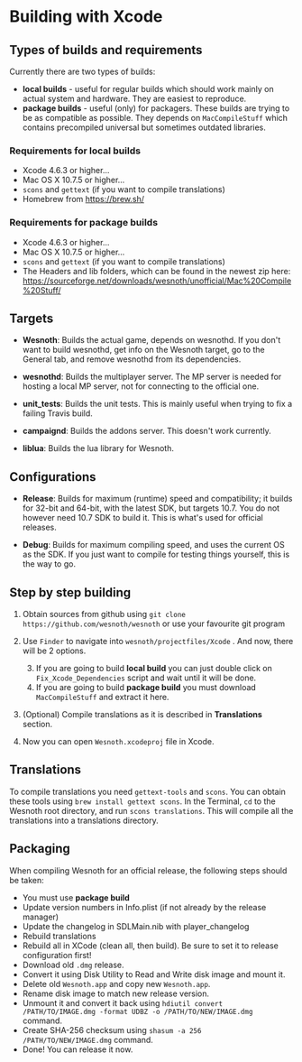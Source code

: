 # Building with Xcode

## Types of builds and requirements
Currently there are two types of builds:

* **local builds** - useful for regular builds which should work mainly on actual system and hardware. They are easiest to reproduce.
* **package builds** - useful (only) for packagers. These builds are trying to be as compatible as possible. They depends on `MacCompileStuff` which contains precompiled universal but sometimes outdated libraries.

### Requirements for local builds
 * Xcode 4.6.3 or higher...
 * Mac OS X 10.7.5 or higher...
 * `scons` and `gettext` (if you want to compile translations)
 * Homebrew from https://brew.sh/

### Requirements for package builds
 * Xcode 4.6.3 or higher...
 * Mac OS X 10.7.5 or higher...
 * `scons` and `gettext` (if you want to compile translations)
 * The Headers and lib folders, which can be found in the newest zip here:
   https://sourceforge.net/downloads/wesnoth/unofficial/Mac%20Compile%20Stuff/

## Targets
* **Wesnoth**:
Builds the actual game, depends on wesnothd. If you don't want to build wesnothd, get info on the Wesnoth target, go to the General tab, and remove wesnothd from its dependencies.

* **wesnothd**:
Builds the multiplayer server. The MP server is needed for hosting a local MP server, not for connecting to the official one.

* **unit_tests**:
Builds the unit tests. This is mainly useful when trying to fix a failing Travis build.

* **campaignd**:
Builds the addons server. This doesn't work currently.

* **liblua**:
Builds the lua library for Wesnoth.


## Configurations
* **Release**:
Builds for maximum (runtime) speed and compatibility; it builds for 32-bit and 64-bit, with the latest SDK, but targets 10.7. You do not however need 10.7 SDK to build it. This is what's used for official releases.

* **Debug**:
Builds for maximum compiling speed, and uses the current OS as the SDK. If you just want to compile for testing things yourself, this is the way to go.

## Step by step building
1. Obtain sources from github using `git clone https://github.com/wesnoth/wesnoth` or use your favourite git program
2. Use `Finder` to navigate into `wesnoth/projectfiles/Xcode` . And now, there will be 2 options.

    3. If you are going to build **local build** you can just double click on `Fix_Xcode_Dependencies` script and wait until it will be done.
    4. If you are going to build **package build** you must download `MacCompileStuff` and extract it here.
5. (Optional) Compile translations as it is described in **Translations** section.
6. Now you can open `Wesnoth.xcodeproj` file in Xcode.

## Translations
To compile translations you need `gettext-tools` and `scons`. You can obtain these tools using `brew install gettext scons`. In the Terminal, `cd` to the Wesnoth root directory, and run `scons translations`. This will compile all the translations into a translations directory.

## Packaging
When compiling Wesnoth for an official release, the following steps should be taken:

 * You must use **package build**
 * Update version numbers in Info.plist (if not already by the release manager)
 * Update the changelog in SDLMain.nib with player_changelog
 * Rebuild translations
 * Rebuild all in XCode (clean all, then build). Be sure to set it to release configuration first!
 * Download old `.dmg` release.
 * Convert it using Disk Utility to Read and Write disk image and mount it.
 * Delete old `Wesnoth.app` and copy new `Wesnoth.app`.
 * Rename disk image to match new release version.
 * Unmount it and convert it back using `hdiutil convert /PATH/TO/IMAGE.dmg -format UDBZ -o /PATH/TO/NEW/IMAGE.dmg` command.
 * Create SHA-256 checksum using `shasum -a 256 /PATH/TO/NEW/IMAGE.dmg` command.
 * Done! You can release it now.
